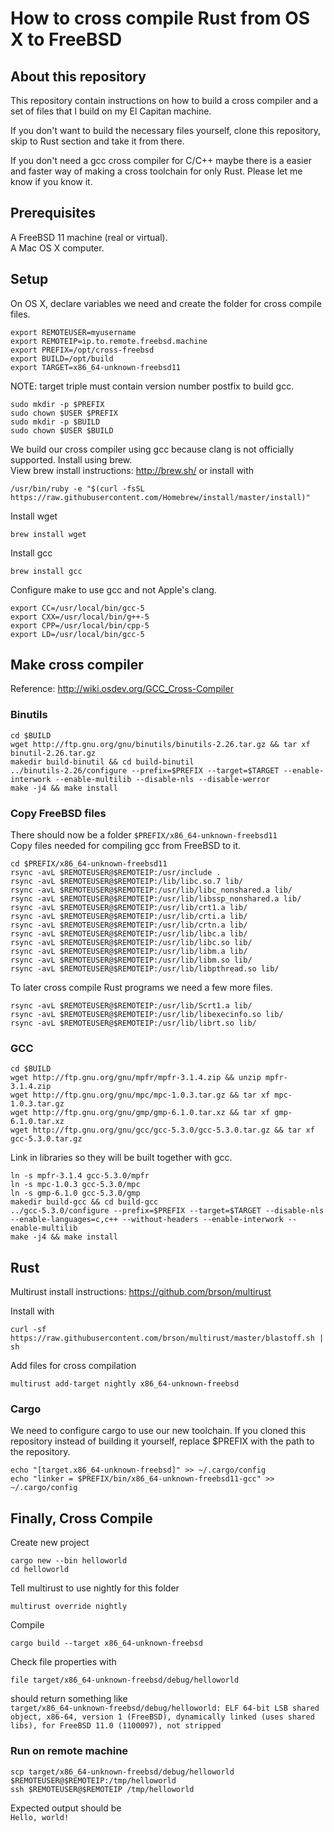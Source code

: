 # How to cross compile Rust from OS X to FreeBSD

## About this repository
This repository contain instructions on how to build a cross compiler and a set of files that I build on my El Capitan machine.

If you don't want to build the necessary files yourself, clone this repository, skip to Rust section and take it from there.

If you don't need a gcc cross compiler for C/C++ maybe there is a easier and faster way of making a cross toolchain for only Rust. Please let me know if you know it.


## Prerequisites
A FreeBSD 11 machine (real or virtual).  
A Mac OS X computer.  


## Setup
On OS X, declare variables we need and create the folder for cross compile files.  

`export REMOTEUSER=myusername`  
`export REMOTEIP=ip.to.remote.freebsd.machine`  
`export PREFIX=/opt/cross-freebsd`  
`export BUILD=/opt/build`  
`export TARGET=x86_64-unknown-freebsd11`

NOTE: target triple must contain version number postfix to build gcc.

`sudo mkdir -p $PREFIX`  
`sudo chown $USER $PREFIX`  
`sudo mkdir -p $BUILD`  
`sudo chown $USER $BUILD`  

We build our cross compiler using gcc because clang is not officially supported. Install using brew.  
View brew install instructions: http://brew.sh/  or install with  

`/usr/bin/ruby -e "$(curl -fsSL https://raw.githubusercontent.com/Homebrew/install/master/install)"`

Install wget

`brew install wget`

Install gcc

`brew install gcc`

Configure make to use gcc and not Apple's clang.  

`export CC=/usr/local/bin/gcc-5`  
`export CXX=/usr/local/bin/g++-5`  
`export CPP=/usr/local/bin/cpp-5`  
`export LD=/usr/local/bin/gcc-5`  


## Make cross compiler
Reference: http://wiki.osdev.org/GCC_Cross-Compiler

### Binutils
`cd $BUILD`  
`wget http://ftp.gnu.org/gnu/binutils/binutils-2.26.tar.gz && tar xf binutil-2.26.tar.gz`  
`makedir build-binutil && cd build-binutil`  
`../binutils-2.26/configure --prefix=$PREFIX --target=$TARGET --enable-interwork --enable-multilib --disable-nls --disable-werror`  
`make -j4 && make install`

### Copy FreeBSD files
There should now be a folder `$PREFIX/x86_64-unknown-freebsd11`  
Copy files needed for compiling gcc from FreeBSD to it.  

`cd $PREFIX/x86_64-unknown-freebsd11`  
`rsync -avL $REMOTEUSER@$REMOTEIP:/usr/include .`  
`rsync -avL $REMOTEUSER@$REMOTEIP:/lib/libc.so.7 lib/`  
`rsync -avL $REMOTEUSER@$REMOTEIP:/usr/lib/libc_nonshared.a lib/`  
`rsync -avL $REMOTEUSER@$REMOTEIP:/usr/lib/libssp_nonshared.a lib/`  
`rsync -avL $REMOTEUSER@$REMOTEIP:/usr/lib/crt1.a lib/`  
`rsync -avL $REMOTEUSER@$REMOTEIP:/usr/lib/crti.a lib/`  
`rsync -avL $REMOTEUSER@$REMOTEIP:/usr/lib/crtn.a lib/`  
`rsync -avL $REMOTEUSER@$REMOTEIP:/usr/lib/libc.a lib/`  
`rsync -avL $REMOTEUSER@$REMOTEIP:/usr/lib/libc.so lib/`  
`rsync -avL $REMOTEUSER@$REMOTEIP:/usr/lib/libm.a lib/`  
`rsync -avL $REMOTEUSER@$REMOTEIP:/usr/lib/libm.so lib/`  
`rsync -avL $REMOTEUSER@$REMOTEIP:/usr/lib/libpthread.so lib/`  

To later cross compile Rust programs we need a few more files.

`rsync -avL $REMOTEUSER@$REMOTEIP:/usr/lib/Scrt1.a lib/`  
`rsync -avL $REMOTEUSER@$REMOTEIP:/usr/lib/libexecinfo.so lib/`  
`rsync -avL $REMOTEUSER@$REMOTEIP:/usr/lib/librt.so lib/`  

### GCC
`cd $BUILD`  
`wget http://ftp.gnu.org/gnu/mpfr/mpfr-3.1.4.zip && unzip mpfr-3.1.4.zip`  
`wget http://ftp.gnu.org/gnu/mpc/mpc-1.0.3.tar.gz && tar xf mpc-1.0.3.tar.gz`  
`wget http://ftp.gnu.org/gnu/gmp/gmp-6.1.0.tar.xz && tar xf gmp-6.1.0.tar.xz`  
`wget http://ftp.gnu.org/gnu/gcc/gcc-5.3.0/gcc-5.3.0.tar.gz && tar xf gcc-5.3.0.tar.gz`

Link in libraries so they will be built together with gcc.

`ln -s mpfr-3.1.4 gcc-5.3.0/mpfr`  
`ln -s mpc-1.0.3 gcc-5.3.0/mpc`  
`ln -s gmp-6.1.0 gcc-5.3.0/gmp`  
`makedir build-gcc && cd build-gcc`  
`../gcc-5.3.0/configure --prefix=$PREFIX --target=$TARGET --disable-nls --enable-languages=c,c++ --without-headers --enable-interwork --enable-multilib`  
`make -j4 && make install`


## Rust
Multirust install instructions: https://github.com/brson/multirust

Install with  

`curl -sf https://raw.githubusercontent.com/brson/multirust/master/blastoff.sh | sh`

Add files for cross compilation  

`multirust add-target nightly x86_64-unknown-freebsd`

### Cargo
We need to configure cargo to use our new toolchain. If you cloned this repository instead of building it yourself, replace $PREFIX with the path to the repository.

`echo "[target.x86_64-unknown-freebsd]" >> ~/.cargo/config`  
`echo "linker = $PREFIX/bin/x86_64-unknown-freebsd11-gcc" >> ~/.cargo/config`


## Finally, Cross Compile
Create new project

`cargo new --bin helloworld`  
`cd helloworld`  

Tell multirust to use nightly for this folder  

`multirust override nightly`  

Compile

`cargo build --target x86_64-unknown-freebsd`  

Check file properties with

`file target/x86_64-unknown-freebsd/debug/helloworld`

should return something like  
`target/x86_64-unknown-freebsd/debug/helloworld: ELF 64-bit LSB shared object, x86-64, version 1 (FreeBSD), dynamically linked (uses shared libs), for FreeBSD 11.0 (1100097), not stripped`

### Run on remote machine
`scp target/x86_64-unknown-freebsd/debug/helloworld $REMOTEUSER@$REMOTEIP:/tmp/helloworld`  
`ssh $REMOTEUSER@$REMOTEIP /tmp/helloworld`

Expected output should be  
`Hello, world!`
